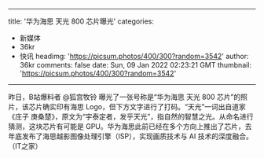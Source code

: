 
---
title: '华为海思 天光 800 芯片曝光'
categories: 
 - 新媒体
 - 36kr
 - 快讯
headimg: 'https://picsum.photos/400/300?random=3542'
author: 36kr
comments: false
date: Sun, 09 Jan 2022 02:23:21 GMT
thumbnail: 'https://picsum.photos/400/300?random=3542'
---

<div>   
昨日，B站爆料者 @狐宫牧铃 曝光了一张号称是“华为海思 天光 800 芯片”的照片，该芯片确实印有海思 Logo，但下方文字进行了打码。“天光”一词出自道家《庄子 庚桑楚》，原文为“宇泰定者，发乎天光”，指自然的智慧之光。从命名进行猜测，这块芯片有可能是 GPU。华为海思此前已经在多个方向上推出了芯片，去年底发布了海思越影图像处理引擎（ISP），实现画质技术与 AI 技术的深度融合。（IT之家）  
</div>
            